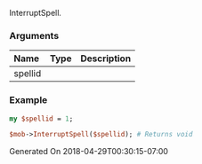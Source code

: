 InterruptSpell.
### Arguments
**Name**|**Type**|**Description**
:---|:---|:---
spellid||

### Example

```perl
my $spellid = 1;

$mob->InterruptSpell($spellid); # Returns void
```


Generated On 2018-04-29T00:30:15-07:00